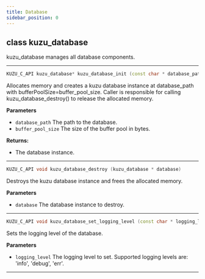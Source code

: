 ```yaml
---
title: Database
sidebar_position: 0
---
```


## class kuzu_database

kuzu_database manages all database components.  

---

```c++
KUZU_C_API kuzu_database* kuzu_database_init (const char * database_path, uint64_t buffer_pool_size)
```
Allocates memory and creates a kuzu database instance at database_path with bufferPoolSize=buffer_pool_size. Caller is responsible for calling kuzu_database_destroy() to release the allocated memory. 

**Parameters**
- `database_path` The path to the database. 
- `buffer_pool_size` The size of the buffer pool in bytes. 

**Returns:**
- The database instance. 

---

```c++
KUZU_C_API void kuzu_database_destroy (kuzu_database * database)
```
Destroys the kuzu database instance and frees the allocated memory. 

**Parameters**
- `database` The database instance to destroy. 

---

```c++
KUZU_C_API void kuzu_database_set_logging_level (const char * logging_level)
```
Sets the logging level of the database. 

**Parameters**
- `logging_level` The logging level to set. Supported logging levels are: 'info', 'debug', 'err'. 

---